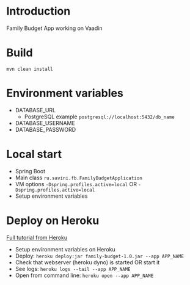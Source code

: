 # Introduction
Family Budget App working on Vaadin

# Build
`mvn clean install`

# Environment variables
* DATABASE_URL 
  * PostgreSQL example `postgresql://localhost:5432/db_name`
* DATABASE_USERNAME
* DATABASE_PASSWORD

# Local start
* Spring Boot
* Main class `ru.savini.fb.FamilyBudgetApplication`
* VM options `-Dspring.profiles.active=local` OR `-Dspring.profiles.active=local`
* Setup environment variables

# Deploy on Heroku
[Full tutorial from Heroku](https://vaadin.com/learn/tutorials/cloud-deployment/heroku)
* Setup environment variables on Heroku
* Deploy: `heroku deploy:jar family-budget-1.0.jar --app APP_NAME`  
* Check that webserver (heroku dyno) is started OR start it
* See logs: `heroku logs --tail --app APP_NAME`  
* Open from command line: `heroku open --app APP_NAME`  
